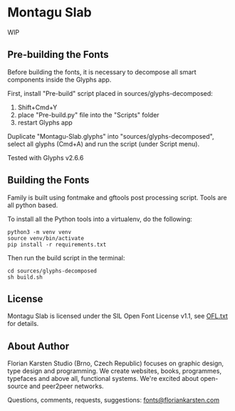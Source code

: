 # Montagu Slab

WIP

## Pre-building the Fonts

Before building the fonts, it is necessary to decompose all smart components inside the Glyphs app.

First, install "Pre-build" script placed in sources/glyphs-decomposed:

1. Shift+Cmd+Y
2. place "Pre-build.py" file into the "Scripts" folder
3. restart Glyphs app

Duplicate "Montagu-Slab.glyphs" into "sources/glyphs-decomposed", select all glyphs (Cmd+A) and run the script (under Script menu).

Tested with Glyphs v2.6.6

## Building the Fonts

Family is built using fontmake and gftools post processing script. Tools are all python based.

To install all the Python tools into a virtualenv, do the following:

```
python3 -m venv venv
source venv/bin/activate
pip install -r requirements.txt
```

Then run the build script in the terminal:

```
cd sources/glyphs-decomposed
sh build.sh
```

## License

Montagu Slab is licensed under the SIL Open Font License v1.1, see [OFL.txt](OFL.txt) for details.

## About Author

Florian Karsten Studio (Brno, Czech Republic) focuses on graphic design, type design and programming. We create websites, books, programmes, typefaces and above all, functional systems. We're excited about open-source and peer2peer networks.

Questions, comments, requests, suggestions: fonts@floriankarsten.com